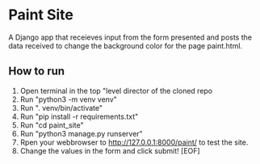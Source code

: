 # Paint Site

A Django app that receieves input from the form presented and posts the data received to change the background color for the page paint.html.

## How to run

1. Open terminal in the top "level director of the cloned repo
2. Run "python3 -m venv venv"
3. Run ". venv/bin/activate"
4. Run "pip install -r requirements.txt"
5. Run "cd paint_site"
6. Run "python3 manage.py runserver"
7. Rpen your webbrowser to <http://127.0.0.1:8000/paint/> to test the site.
8. Change the values in the form and click submit!
[EOF]